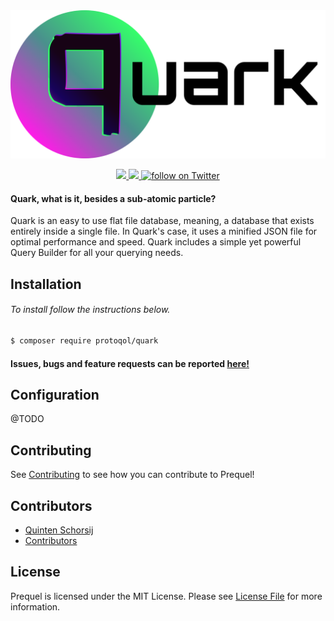 <div>
    <img src="./assets/quarkFull.png"/>
</div>

<p align="center">
    <a href="https://travis-ci.org/Protoqol/Prequel.svg?branch=Dev">
	    <img src="https://travis-ci.org/Protoqol/Prequel.svg?branch=Dev"/>	
    </a>
    <a href="https://packagist.org/packages/protoqol/prequel">
	    <img src="https://img.shields.io/badge/php-%5E7.2-lightblue.svg"/>	
    </a>
    <a href="https://twitter.com/intent/follow?screen_name=Protoqol_XYZ">
        <img src="https://img.shields.io/twitter/follow/Protoqol_XYZ.svg?label=%40Protoqol_XYZ&style=social"
            alt="follow on Twitter">
    </a>
</p>

#### Quark, what is it, besides a sub-atomic particle?
Quark is an easy to use flat file database, meaning, a database that exists entirely inside a single file.
In Quark's case, it uses a minified JSON file for optimal performance and speed. Quark includes
a simple yet powerful Query Builder for all your querying needs.  
  
## Installation
###### To install follow the instructions below.  
```bash  
$ composer require protoqol/quark  
```  
#### Issues, bugs and feature requests can be reported [here!](https://github.com/Protoqol/Quark/issues/new/choose)  

## Configuration
@TODO

## Contributing  
  
See [Contributing](CONTRIBUTING.md) to see how you can contribute to Prequel!   
  
  
## Contributors  
- [Quinten Schorsij](https://github.com/QuintenJustus)  
- [Contributors](https://github.com/Protoqol/Quark/graphs/contributors)  
  
## License  
  
Prequel is licensed under the MIT License. Please see [License File](LICENSE) for more information.
